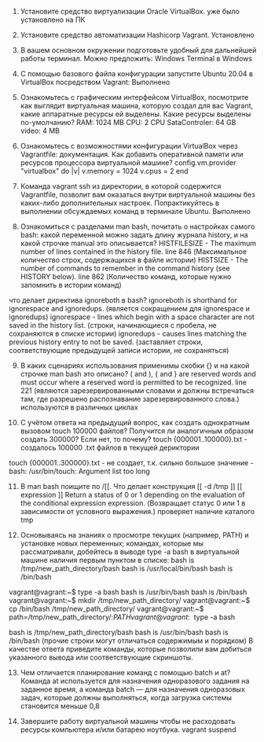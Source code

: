 1. Установите средство виртуализации Oracle VirtualBox.
уже было установлено на ПК

2. Установите средство автоматизации Hashicorp Vagrant.
Установлено

3. В вашем основном окружении подготовьте удобный для дальнейшей работы терминал. Можно предложить:
Windows Terminal в Windows

4. С помощью базового файла конфигурации запустите Ubuntu 20.04 в VirtualBox посредством Vagrant:
Выполнено

5. Ознакомьтесь с графическим интерфейсом VirtualBox, посмотрите как выглядит виртуальная машина, которую создал для вас Vagrant, какие аппаратные ресурсы ей выделены. Какие ресурсы выделены по-умолчанию?
RAM: 1024 MB
CPU: 2 CPU
SataControler: 64 GB
video: 4 MB

6. Ознакомьтесь с возможностями конфигурации VirtualBox через Vagrantfile: документация. Как добавить оперативной памяти или ресурсов процессора виртуальной машине?
config.vm.provider "virtualbox" do |v|
  v.memory = 1024
  v.cpus = 2
end

7. Команда vagrant ssh из директории, в которой содержится Vagrantfile, позволит вам оказаться внутри виртуальной машины без каких-либо дополнительных настроек. Попрактикуйтесь в выполнении обсуждаемых команд в терминале Ubuntu.
Выполнено

8. Ознакомиться с разделами man bash, почитать о настройках самого bash:
какой переменной можно задать длину журнала history, и на какой строчке manual это описывается?
HISTFILESIZE - The maximum number of lines contained in the history file. line 846 (Максимальное количество строк, содержащихся в файле истории)
HISTSIZE - The number of commands to remember in the command history (see HISTORY below). line 862 (Количество команд, которые нужно запомнить в истории команд)

что делает директива ignoreboth в bash?
ignoreboth is shorthand for ignorespace and ignoredups. (является сокращением для ignorespace и ignoredups)
ignorespace - lines which begin with a space character are not saved in  the  history list. (строки, начинающиеся с пробела, не сохраняются в списке истории)
ignoredups - causes lines matching the previous history entry to not be saved. (заставляет строки, соответствующие предыдущей записи истории, не сохраняться)

9. В каких сценариях использования применимы скобки {} и на какой строчке man bash это описано?
( and ), { and } are reserved words and must occur where a reserved  word  is permitted  to be recognized. line 221 (являются зарезервированными словами и должны встречаться там, где разрешено распознавание зарезервированного слова.) используются в различных циклах

10. С учётом ответа на предыдущий вопрос, как создать однократным вызовом touch 100000 файлов? Получится ли аналогичным образом создать 300000? Если нет, то почему?
 touch {000001..100000}.txt - создалось 100000 .txt файлов в текущей дериктории
 
 touch {000001..300000}.txt - не создает, т.к. сильно большое значение
-bash: /usr/bin/touch: Argument list too long

11. В man bash поищите по /\[\[. Что делает конструкция [[ -d /tmp ]]
[[ expression ]] Return a status of 0 or 1 depending on the evaluation of the conditional  expression  expression. (Возвращает статус 0 или 1 в зависимости от условного выражения.) проверяет наличие каталого tmp

12. Основываясь на знаниях о просмотре текущих (например, PATH) и установке новых переменных; командах, которые мы рассматривали, добейтесь в выводе type -a bash в виртуальной машине наличия первым пунктом в списке:
bash is /tmp/new_path_directory/bash
bash is /usr/local/bin/bash
bash is /bin/bash

vagrant@vagrant:~$ type -a bash
bash is /usr/bin/bash
bash is /bin/bash
vagrant@vagrant:~$ mkdir /tmp/new_path_directory/
vagrant@vagrant:~$ cp /bin/bash /tmp/new_path_directory/
vagrant@vagrant:~$ path=/tmp/new_path_directory/:$PATH
vagrant@vagrant:~$ type -a bash

bash is /tmp/new_path_directory/bash
bash is /usr/bin/bash
bash is /bin/bash
(прочие строки могут отличаться содержимым и порядком) В качестве ответа приведите команды, которые позволили вам добиться указанного вывода или соответствующие скриншоты.

13. Чем отличается планирование команд с помощью batch и at?
Команда at используется для назначения одноразового задания на заданное время, 
а команда batch — для назначения одноразовых задач, которые должны выполняться, когда загрузка системы становится меньше 0,8

14. Завершите работу виртуальной машины чтобы не расходовать ресурсы компьютера и/или батарею ноутбука.
vagrant suspend
